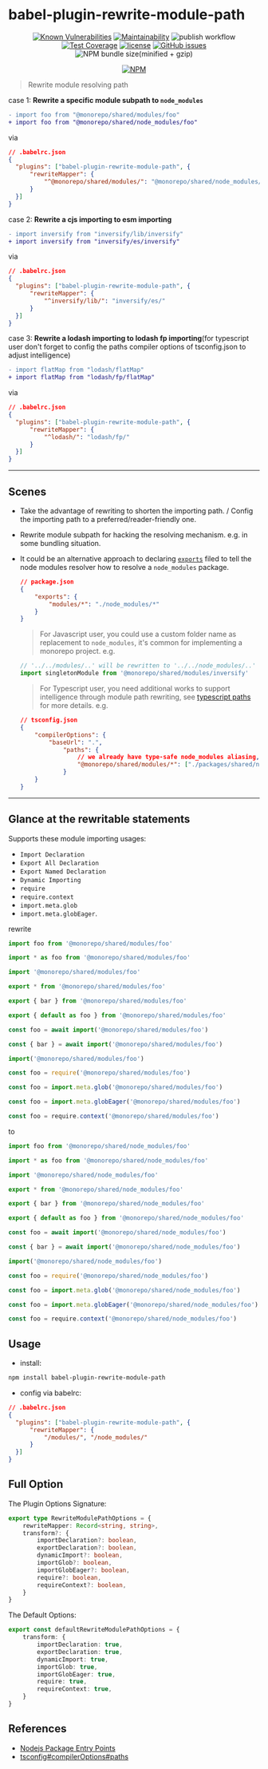 # babel-plugin-rewrite-module-path

<div align="center">

[![Known Vulnerabilities][known-vulnerabilities-image]][known-vulnerabilities-url]
[![Maintainability][maintainability-image]][maintainability-url]
![publish workflow][publish-workflow-image]
[![Test Coverage][test-coverage-image]][test-coverage-url]
[![license][license-image]][license-url]
[![GitHub issues][github-issues-image]][github-issues-url]
![NPM bundle size(minified + gzip)][bundle-size-image]

[known-vulnerabilities-image]: https://snyk.io/test/github/zheeeng/babel-plugin-rewrite-module-path/badge.svg
[known-vulnerabilities-url]: https://snyk.io/test/github/zheeeng/babel-plugin-rewrite-module-path

[maintainability-image]: https://api.codeclimate.com/v1/badges/d3eaf22221bf57742429/maintainability
[maintainability-url]: https://codeclimate.com/github/zheeeng/babel-plugin-rewrite-module-path/maintainability

[publish-workflow-image]: https://github.com/zheeeng/babel-plugin-rewrite-module-path/actions/workflows/publish.yml/badge.svg

[test-coverage-image]: https://api.codeclimate.com/v1/badges/d3eaf22221bf57742429/test_coverage
[test-coverage-url]: https://codeclimate.com/github/zheeeng/babel-plugin-rewrite-module-path/test_coverage

[license-image]: https://img.shields.io/github/license/mashape/apistatus.svg
[license-url]: https://github.com/zheeeng/babel-plugin-rewrite-module-path/blob/master/LICENSE

[github-issues-image]: https://img.shields.io/github/issues/zheeeng/babel-plugin-rewrite-module-path
[github-issues-url]: https://github.com/zheeeng/babel-plugin-rewrite-module-path/issues

[bundle-size-image]: https://img.shields.io/bundlephobia/minzip/babel-plugin-rewrite-module-path.svg

[![NPM](https://nodei.co/npm/babel-plugin-rewrite-module-path.png?downloads=true&downloadRank=true&stars=true)](https://nodei.co/npm/babel-plugin-rewrite-module-path/)

</div>

> Rewrite module resolving path

case 1: **Rewrite a specific module subpath to `node_modules`**

```diff
- import foo from "@monorepo/shared/modules/foo"
+ import foo from "@monorepo/shared/node_modules/foo"
```

via

```json
// .babelrc.json
{
  "plugins": ["babel-plugin-rewrite-module-path", {
      "rewriteMapper": {
          "^@monorepo/shared/modules/": "@monorepo/shared/node_modules/"
      }
  }]
}
```

case 2: **Rewrite a cjs importing to esm importing**

```diff
- import inversify from "inversify/lib/inversify"
+ import inversify from "inversify/es/inversify"
```

via

```json
// .babelrc.json
{
  "plugins": ["babel-plugin-rewrite-module-path", {
      "rewriteMapper": {
          "^inversify/lib/": "inversify/es/"
      }
  }]
}
```

case 3: **Rewrite a lodash importing to lodash fp importing**(for typescript user don't forget to config the paths compiler options of tsconfig.json to adjust intelligence)

```diff
- import flatMap from "lodash/flatMap"
+ import flatMap from "lodash/fp/flatMap"
```

via

```json
// .babelrc.json
{
  "plugins": ["babel-plugin-rewrite-module-path", {
      "rewriteMapper": {
          "^lodash/": "lodash/fp/"
      }
  }]
}
```

---

## Scenes

* Take the advantage of rewriting to shorten the importing path. / Config the importing path to a preferred/reader-friendly one.
* Rewrite module subpath for hacking the resolving mechanism. e.g. in some bundling situation.
* It could be an alternative approach to declaring [`exports`](https://nodejs.org/api/packages.html#packages_package_entry_points) filed to tell the node modules resolver how to resolve a `node_modules` package.

    ```json
    // package.json
    {
        "exports": {
            "modules/*": "./node_modules/*"
        }
    }
    ```

  > For Javascript user, you could use a custom folder name as replacement to `node_modules`, it's common for implementing a monorepo project. e.g.

    ```js
    // '../../modules/..' will be rewritten to '../../node_modules/..'
    import singletonModule from '@monorepo/shared/modules/inversify'
    ```

  > For Typescript user, you need additional works to support intelligence through module path rewriting, see [typescript paths](https://www.typescriptlang.org/tsconfig#paths) for more details. e.g.

    ```json
    // tsconfig.json
    {
        "compilerOptions": {
            "baseUrl": ".",
                "paths": {
                    // we already have type-safe node_modules aliasing, still need a runtime rewriting for development and production building.
                    "@monorepo/shared/modules/*": ["./packages/shared/node_modules/*", "./packages/shared/node_modules/@types/*"]
                }
        }
    }
    ```

---

## Glance at the rewritable statements

Supports these module importing usages:

* `Import Declaration`
* `Export All Declaration`
* `Export Named Declaration`
* `Dynamic Importing`
* `require`
* `require.context`
* `import.meta.glob`
* `import.meta.globEager`.

rewrite

```js
import foo from '@monorepo/shared/modules/foo'

import * as foo from '@monorepo/shared/modules/foo'

import '@monorepo/shared/modules/foo'

export * from '@monorepo/shared/modules/foo'

export { bar } from '@monorepo/shared/modules/foo'

export { default as foo } from '@monorepo/shared/modules/foo'

const foo = await import('@monorepo/shared/modules/foo')

const { bar } = await import('@monorepo/shared/modules/foo')

import('@monorepo/shared/modules/foo')

const foo = require('@monorepo/shared/modules/foo')

const foo = import.meta.glob('@monorepo/shared/modules/foo')

const foo = import.meta.globEager('@monorepo/shared/modules/foo')

const foo = require.context('@monorepo/shared/modules/foo')
```

to

```js
import foo from '@monorepo/shared/node_modules/foo'

import * as foo from '@monorepo/shared/node_modules/foo'

import '@monorepo/shared/node_modules/foo'

export * from '@monorepo/shared/node_modules/foo'

export { bar } from '@monorepo/shared/node_modules/foo'

export { default as foo } from '@monorepo/shared/node_modules/foo'

const foo = await import('@monorepo/shared/node_modules/foo')

const { bar } = await import('@monorepo/shared/node_modules/foo')

import('@monorepo/shared/node_modules/foo')

const foo = require('@monorepo/shared/node_modules/foo')

const foo = import.meta.glob('@monorepo/shared/node_modules/foo')

const foo = import.meta.globEager('@monorepo/shared/node_modules/foo')

const foo = require.context('@monorepo/shared/node_modules/foo')
```

## Usage

* install:

```sh
npm install babel-plugin-rewrite-module-path
```

* config via babelrc:

```json
// .babelrc.json
{
  "plugins": ["babel-plugin-rewrite-module-path", {
      "rewriteMapper": {
          "/modules/", "/node_modules/"
      }
  }]
}
```

## Full Option

The Plugin Options Signature:

```ts
export type RewriteModulePathOptions = {
    rewriteMapper: Record<string, string>,
    transform?: {
        importDeclaration?: boolean,
        exportDeclaration?: boolean,
        dynamicImport?: boolean,
        importGlob?: boolean,
        importGlobEager?: boolean,
        require?: boolean,
        requireContext?: boolean,
    }
}
```

The Default Options:

```ts
export const defaultRewriteModulePathOptions = {
    transform: {
        importDeclaration: true,
        exportDeclaration: true,
        dynamicImport: true,
        importGlob: true,
        importGlobEager: true,
        require: true,
        requireContext: true,
    }
}
```

## References

* [Nodejs Package Entry Points](https://nodejs.org/api/packages.html#packages_package_entry_points)
* [tsconfig#compilerOptions#paths](https://www.typescriptlang.org/tsconfig#paths)
  